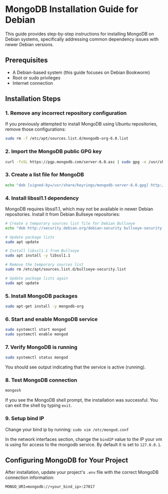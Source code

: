 # MongoDB Installation Guide for Debian

This guide provides step-by-step instructions for installing MongoDB on Debian
systems, specifically addressing common dependency issues with newer Debian
versions.

## Prerequisites

- A Debian-based system (this guide focuses on Debian Bookworm)
- Root or sudo privileges
- Internet connection

## Installation Steps

### 1. Remove any incorrect repository configuration

If you previously attempted to install MongoDB using Ubuntu repositories,
remove those configurations:

```bash
sudo rm -f /etc/apt/sources.list.d/mongodb-org-6.0.list
```

### 2. Import the MongoDB public GPG key

```bash
curl -fsSL https://pgp.mongodb.com/server-6.0.asc | sudo gpg -o /usr/share/keyrings/mongodb-server-6.0.gpg --dearmor
```

### 3. Create a list file for MongoDB

```bash
echo "deb [signed-by=/usr/share/keyrings/mongodb-server-6.0.gpg] http://repo.mongodb.org/apt/debian bullseye/mongodb-org/6.0 main" | sudo tee /etc/apt/sources.list.d/mongodb-org-6.0.list
```

### 4. Install libssl1.1 dependency

MongoDB requires libssl1.1, which may not be available in newer Debian
repositories. Install it from Debian Bullseye repositories:

```bash
# Create a temporary sources list file for Debian Bullseye
echo "deb http://security.debian.org/debian-security bullseye-security main" | sudo tee /etc/apt/sources.list.d/bullseye-security.list

# Update package lists
sudo apt update

# Install libssl1.1 from Bullseye
sudo apt install -y libssl1.1

# Remove the temporary sources list
sudo rm /etc/apt/sources.list.d/bullseye-security.list

# Update package lists again
sudo apt update
```

### 5. Install MongoDB packages

```bash
sudo apt-get install -y mongodb-org
```

### 6. Start and enable MongoDB service

```bash
sudo systemctl start mongod
sudo systemctl enable mongod
```

### 7. Verify MongoDB is running

```bash
sudo systemctl status mongod
```

You should see output indicating that the service is active (running).

### 8. Test MongoDB connection

```bash
mongosh
```

If you see the MongoDB shell prompt, the installation was successful. You can
exit the shell by typing `exit`.

### 9. Setup bind IP

Change your bind ip by running:
`sudo vim /etc/mongod.conf`

In the network interfaces section, change the `bindIP` value to the IP your vm
is using for access to the mongodb service. By default it is set to `127.0.0.1`.


## Configuring MongoDB for Your Project

After installation, update your project's `.env` file with the correct MongoDB
connection information:

```
MONGO_URI=mongodb://<your_bind_ip>:27017
```
